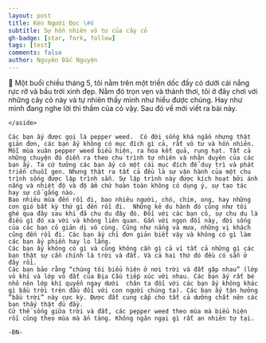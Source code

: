 ```yaml
---
layout: post
title: Kén Người Đọc \#6
subtitle: Sự hồn nhiên vô tư của cây cỏ
gh-badge: [star, fork, follow]
tags: [test]
comments: false
author: Nguyên Đắc Nguyện
---
```


<aside>
	📎 Một buổi chiều tháng 5, tôi nằm trên một triền dốc đầy cỏ dưới cái nắng rực rỡ và bầu trời xinh đẹp. Nằm đó trọn vẹn và thảnh thơi, tôi ở đây chơi với những cây cỏ này và tự nhiên thấy mình như hiểu được chúng. Hay như mình đang nghe lời thì thầm của cỏ vậy. Sau đó về mới viết ra bài này.
	
	</aside>
	
	Các bạn ấy được gọi là pepper weed.  Có đời sống khá ngắn nhưng thật giản đơn, các bạn ấy không có mục đích gì cả, rất vô tư và hồn nhiên.
	Mỗi mùa xuân pepper weed biểu hiện, ra hoa kết quả, rụng hạt. Tất cả những chuyện đó diễn ra theo chu trình tự nhiên và nhân duyên của các bạn ấy. Ta cứ tưởng các bạn ấy có một cái mục đích để duy trì và phát triển chuỗi gen. Nhưng thật ra tất cả đều là sự vận hành của một chu trình sống được lập trình sẵn. Sự lập trình này được kích hoạt bởi ánh nắng và nhiệt độ và độ ẩm chứ hoàn toàn không có dụng ý, sự tạo tác hay sự cố gắng nào. 
	Bao nhiêu mùa đến rồi đi, bao nhiêu người, chó, chim, ong, hay những cơn gió bất kỳ thứ gì đến rồi đi.  Những kẻ du hành đó cũng như tôi ghé qua đây sau khi đã chu du đây đó. Đối với các bạn cỏ, sự chu du là điều gì đó xa vời và không liên quan. Gắn với ngọn đồi này, đời sống của các bạn cỏ giản dị vô cùng. Cũng như nắng và mưa, những vị khách cũng đến rồi đi. Các bạn ấy chỉ đơn giản biết vậy và không có gì làm các bạn ấy phiền hay lo lắng. 
	Các bạn ấy không có gì và cũng không cần gì cả vì tất cả những gì các bạn thật sự cần chính là trời và đất. Và cả hai thứ đó đều có sẵn ở đây rồi.
	Các bạn bảo rằng “chúng tôi biểu hiện ở nơi trời và đất gặp nhau” (lớp vỏ khí và lớp vỏ đất của Địa Cầu tiếp xúc với nhau. Các bạn ấy rất bé nhỏ nên lớp khí quyển ngay dưới  chân ta đối với các bạn ấy không khác gì bầu trời trên đầu đối với con người chúng ta). Các bạn ấy tận hưởng “bầu trời” này cực kỳ. Được đất cung cấp cho tất cả dưỡng chất nên các bạn thấy thật đủ đầy.
	Cứ thế sống giữa trời và đất, các pepper weed theo mùa mà biểu hiện rồi cũng theo mùa mà ẩn tàng. Không ngăn ngại gì rất an nhiên tự tại.
	
	-ĐN-
	